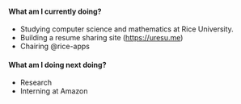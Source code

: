 #### What am I currently doing?
- Studying computer science and mathematics at Rice University.
- Building a resume sharing site (https://uresu.me)
- Chairing @rice-apps

#### What am I doing next doing?
- Research
- Interning at Amazon
